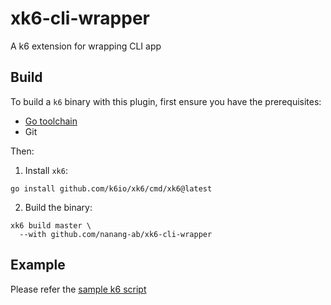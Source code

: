 # xk6-cli-wrapper

A k6 extension for wrapping CLI app

## Build

To build a `k6` binary with this plugin, first ensure you have the prerequisites:

- [Go toolchain](https://go101.org/article/go-toolchain.html)
- Git

Then:

1. Install `xk6`:

  ```shell
  go install github.com/k6io/xk6/cmd/xk6@latest
  ```

2. Build the binary:

  ```shell
  xk6 build master \
    --with github.com/nanang-ab/xk6-cli-wrapper
  ```

## Example

Please refer the [sample k6 script](cli-sample-k6-script.js)
